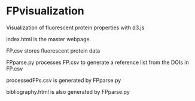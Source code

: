 FPvisualization
===============

Visualization of fluorescent protein properties with d3.js

index.html is the master webpage.

FP.csv stores fluorescent protein data

FPparse.py processes FP.csv to generate a reference list from the DOIs in FP.csv

processedFPs.csv is generated by FPparse.py

bibliography.html is also generated by FPparse.py
